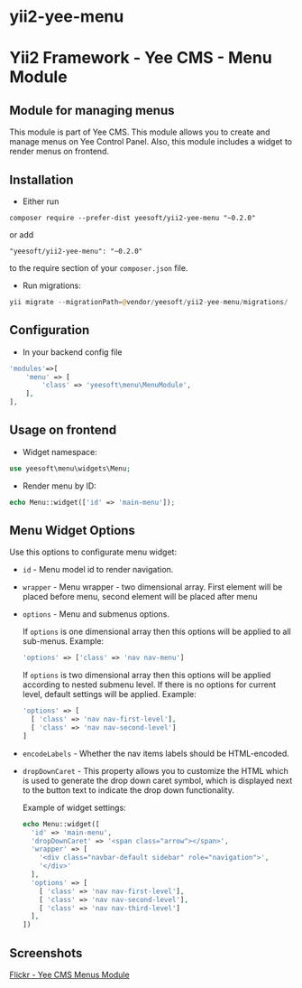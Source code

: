 # yii2-yee-menu

Yii2 Framework - Yee CMS - Menu Module
=====

Module for managing menus 
------------

This module is part of Yee CMS. This module allows you to create and manage menus on Yee Control Panel. 
Also, this module includes a widget to render menus on frontend.


Installation
------------

- Either run

```
composer require --prefer-dist yeesoft/yii2-yee-menu "~0.2.0"
```

or add

```
"yeesoft/yii2-yee-menu": "~0.2.0"
```

to the require section of your `composer.json` file.

- Run migrations:

```php
yii migrate --migrationPath=@vendor/yeesoft/yii2-yee-menu/migrations/
```

Configuration
------

- In your backend config file

```php
'modules'=>[
    'menu' => [
        'class' => 'yeesoft\menu\MenuModule',
    ],
],
```

Usage on frontend
---

- Widget namespace:
```php
use yeesoft\menu\widgets\Menu;
```

- Render menu by ID:

```php
echo Menu::widget(['id' => 'main-menu']); 
```

Menu Widget Options
-------

Use this options to configurate menu widget:
 
- `id` - Menu model id to render navigation.

- `wrapper` - Menu wrapper - two dimensional array. First element will be placed before menu, second element will be placed after menu

- `options` - Menu and submenus options.

  If `options` is one dimensional array then this options will be applied to all sub-menus. Example:
    ```php
    'options' => ['class' => 'nav nav-menu']
    ```
    
  If `options` is two dimensional array then this options will be applied according to nested submenu level. If there is no options for current level, default settings will be applied. Example:
    ```php
    'options' => [
      [ 'class' => 'nav nav-first-level'],
      [ 'class' => 'nav nav-second-level']
    ]
    ```

- `encodeLabels` - Whether the nav items labels should be HTML-encoded.

- `dropDownCaret` - This property allows you to customize the HTML which is used to generate the drop down caret symbol, which is displayed next to the button text to indicate the drop down functionality.

  Example of widget settings:
  ```php
  echo Menu::widget([
    'id' => 'main-menu',
    'dropDownCaret' => '<span class="arrow"></span>',
    'wrapper' => [
      '<div class="navbar-default sidebar" role="navigation">',
      '</div>'
    ],
    'options' => [
      [ 'class' => 'nav nav-first-level'],
      [ 'class' => 'nav nav-second-level'],
      [ 'class' => 'nav nav-third-level']
    ],
  ])
  ```
  
Screenshots
-------  

[Flickr - Yee CMS Menus Module](https://www.flickr.com/photos/134050409@N07/sets/72157655803713779)
